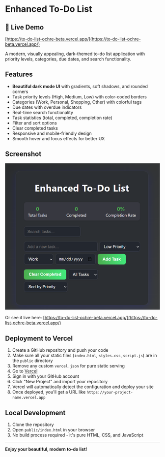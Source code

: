 # Enhanced To-Do List

## 🚀 Live Demo
[https://to-do-list-ochre-beta.vercel.app/](https://to-do-list-ochre-beta.vercel.app/)

A modern, visually appealing, dark-themed to-do list application with priority levels, categories, due dates, and search functionality.

## Features

- **Beautiful dark mode UI** with gradients, soft shadows, and rounded corners
- Task priority levels (High, Medium, Low) with color-coded borders
- Categories (Work, Personal, Shopping, Other) with colorful tags
- Due dates with overdue indicators
- Real-time search functionality
- Task statistics (total, completed, completion rate)
- Filter and sort options
- Clear completed tasks
- Responsive and mobile-friendly design
- Smooth hover and focus effects for better UX

## Screenshot

![App Screenshot](screenshot.png)

Or see it live here: [https://to-do-list-ochre-beta.vercel.app/](https://to-do-list-ochre-beta.vercel.app/)

## Deployment to Vercel

1. Create a GitHub repository and push your code
2. Make sure all your static files (`index.html`, `styles.css`, `script.js`) are in the `public` directory
3. Remove any custom `vercel.json` for pure static serving
4. Go to [Vercel](https://vercel.com)
5. Sign in with your GitHub account
6. Click "New Project" and import your repository
7. Vercel will automatically detect the configuration and deploy your site
8. Once deployed, you'll get a URL like `https://your-project-name.vercel.app`

## Local Development

1. Clone the repository
2. Open `public/index.html` in your browser
3. No build process required - it's pure HTML, CSS, and JavaScript

---

**Enjoy your beautiful, modern to-do list!** 